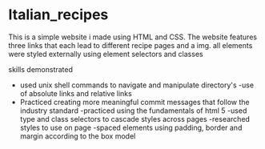 # Italian_recipes
This is a simple website i made using HTML and CSS. The website features three links that each lead to different recipe pages and a img. all elements were styled externally using element selectors and classes

skills demonstrated
- used unix shell commands to navigate and manipulate directory's 
-use of absolute links and relative links 
- Practiced creating more meaningful commit messages that follow the industry standard
-practiced using the fundamentals of html 5
-used type and class selectors to cascade styles across pages 
-researched styles to use on page
-spaced elements using padding, border and margin according to the box model